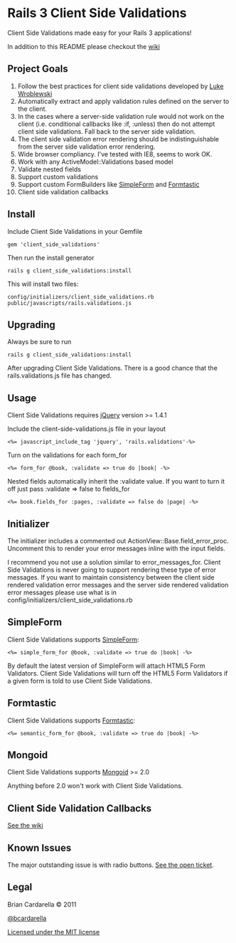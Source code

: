 # Rails 3 Client Side Validations #

Client Side Validations made easy for your Rails 3 applications!

In addition to this README please checkout the [wiki](https://github.com/bcardarella/client_side_validations/wiki)

## Project Goals ##

1. Follow the best practices for client side validations developed by [Luke Wroblewski](http://www.alistapart.com/articles/inline-validation-in-web-forms/)
2. Automatically extract and apply validation rules defined on the
   server to the client.
3. In the cases where a server-side validation rule would not work on
   the client (i.e. conditional callbacks like :if, :unless) then do not
   attempt client side validations. Fall back to the server side
   validation.
4. The client side validation error rendering should be
   indistinguishable from the server side validation error rendering.
5. Wide browser compliancy. I've tested with IE8, seems to work OK.
6. Work with any ActiveModel::Validations based model
7. Validate nested fields
8. Support custom validations
9. Support custom FormBuilders like [SimpleForm](https://github.com/plataformatec/simple_form) and [Formtastic](https://github.com/justinfrench/formtastic)
10. Client side validation callbacks

## Install ##

Include Client Side Validations in your Gemfile

    gem 'client_side_validations'

Then run the install generator

    rails g client_side_validations:install

This will install two files:

    config/initializers/client_side_validations.rb
    public/javascripts/rails.validations.js

## Upgrading ##

Always be sure to run

    rails g client_side_validations:install

After upgrading Client Side Validations. There is a good chance that the
rails.validations.js file has changed.

## Usage ##

Client Side Validations requires [jQuery](http://jquery.com) version >= 1.4.1

Include the client-side-validations.js file in your layout

    <%= javascript_include_tag 'jquery', 'rails.validations'-%>

Turn on the validations for each form_for

    <%= form_for @book, :validate => true do |book| -%>

Nested fields automatically inherit the :validate value. If you want to
turn it off just pass :validate => false to fields_for

    <%= book.fields_for :pages, :validate => false do |page| -%>

## Initializer ##

The initializer includes a commented out ActionView::Base.field_error_proc.
Uncomment this to render your error messages inline with the input fields.

I recommend you not use a solution similar to error_messages_for. Client
Side Validations is never going to support rendering these type of error
messages. If you want to maintain consistency between the client side
rendered validation error messages and the server side rendered
validation error messages please use what is in
config/initializers/client_side_validations.rb

## SimpleForm ##

Client Side Validations supports [SimpleForm](https://github.com/plataformatec/simple_form):

    <%= simple_form_for @book, :validate => true do |book| -%>

By default the latest version of SimpleForm will attach HTML5 Form
Validators. Client Side Validations will turn off the HTML5 Form
Validators if a given form is told to use Client Side Validations.

## Formtastic ##

Client Side Validations supports [Formtastic](https://github.com/justinfrench/formtastic):

    <%= semantic_form_for @book, :validate => true do |book| -%>

## Mongoid ##

Client Side Validations supports [Mongoid](https://github.com/mongoid/mongoid) >= 2.0

Anything before 2.0 won't work with Client Side Validations.

## Client Side Validation Callbacks ##
[See the wiki](https://github.com/bcardarella/client_side_validations/wiki/Callbacks)

## Known Issues ##

The major outstanding issue is with radio buttons. [See the open ticket](https://github.com/bcardarella/client_side_validations/issues#issue/24).

## Legal ##

Brian Cardarella &copy; 2011

[@bcardarella](http://twitter.com/bcardarella)

[Licensed under the MIT license](http://www.opensource.org/licenses/mit-license.php)
